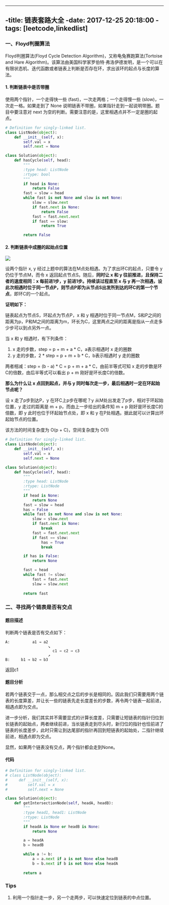 ----
-title: 链表套路大全
-date: 2017-12-25 20:18:00
-tags: [leetcode,linkedlist]
----

### 一、Floyd判圈算法

Floyd判圈算法(Floyd Cycle Detection Algorithm)，又称龟兔赛跑算法(Tortoise and Hare Algorithm)。该算法由美国科学家罗伯特·弗洛伊德发明，是一个可以在有限状态机、迭代函数或者链表上判断是否存在环，求出该环的起点与长度的算法。

#### 1. 判断链表中是否带圈

使用两个指针，一个走得快一些 (fast)，一次走两格；一个走得慢一些 (slow)，一次走一格。如果走到了 None 说明链表不带圈，如果指针走到一起说明带圈。题目中要注意对 next 为空的判断。需要注意的是，这里相遇点并不一定是圈的起点。

```python
# Definition for singly-linked list.
class ListNode(object):
    def __init__(self, x):
        self.val = x
        self.next = None

class Solution(object):
    def hasCycle(self, head):
        """
        :type head: ListNode
        :rtype: bool
        """
        if head is None:
            return False
        fast = slow = head
        while fast is not None and slow is not None:
            slow = slow.next
            if fast.next is None:
                return False
            fast = fast.next.next
            if fast == slow:
                return True

        return False
```

#### 2. 判断链表中成圈的起始点位置

![](http://ow0f2jm1j.bkt.clouddn.com/floyd%E5%88%A4%E5%9C%88.jpg)

设两个指针 x, y 经过上题中的算法在M点处相遇。为了求出环C的起点，只要令 y 仍位于节点M，而令 x 返回起点节点S。随后，**同时让 x 和 y 往前推进，且保持二者的速度相同：x 每前进1步，y 前进1步。持续该过程直至 x 与 y 再一次相遇，设此次相遇时位于同一节点P，则节点P即为从节点S出发所到达的环C的第一个节点**，即环C的一个起点。

**证明如下：**

链表起点为节点S，环起点为节点P，x 和 y 相遇时位于同一节点M，S和P之间的距离为p，P和M之间的距离为m，环长为C，这里两点之间的距离是指从一点走多少步可以到点另外一点。

当 x 和 y 相遇时，有下列条件：

1. x 走的步数，step = p + m + a * C，a表示相遇时 x 走的圈数 
2. y 走的步数，2 * step = p + m + b * C，b表示相遇时 y 走的圈数

两者相减：step = (b - a) * C = p + m + a * C，由前半等式可知 x 走的步数是环C的倍数，由后半等式可以看出 p + m 刚好是环长度C的倍数。

**那么为什么让 x 点回到起点，并与 y 同时每次走一步，最后相遇时一定在环起始节点呢？**

设 x 走了p步到达P，y 在环C上p步在哪呢？y 从M处出发走了p步，相对于环起始位置，y 走过的距离是 m + p，而由上一步给出的条件知 m + p 刚好是环长度C的倍数，即 y 此时也位于环起始节点处，即 x 和 y 在P处相遇。据此就可以计算出环起始节点的位置。

该方法的时间复杂度为 O(p + C)，空间复杂度为 O(1)

```python
# Definition for singly-linked list.
class ListNode(object):
    def __init__(self, x):
        self.val = x
        self.next = None

class Solution(object):
    def hasCycle(self, head):
        """
        :type head: ListNode
        :rtype: ListNode
        """
        if head is None:
            return None
        fast = slow = head
        has = False
        while fast is not None and slow is not None:
            slow = slow.next
            if fast.next is None:
                break
            fast = fast.next.next
            if fast == slow:
                has = True
                break

        if has is False:
            return None

        fast = head
        while fast != slow:
            fast = fast.next
            slow = slow.next
        
        return fast

```

### 二、寻找两个链表是否有交点

#### 题目描述

判断两个链表是否有交点如下：

```
A:          a1 → a2
                   ↘
                     c1 → c2 → c3
                   ↗            
B:     b1 → b2 → b3
```

返回c1

#### 题目分析

若两个链表交于一点，那么相交点之后的步长是相同的。因此我们只需要用两个链表的长度算差，并让长一些的链表先走长度差长的步数，再令两个链表一起前进，相遇点即为交点。

进一步分析，我们其实并不需要显式的计算长度差，只需要让短链表的指针归位到长链表的起始点，两者继续前进，当长链表走到尽头时，新归位的指针也恰前进了链表的长度差步，此时只需让到达尾部的指针再回到短链表的起始处，二指针继续前进，相遇点即为交点。

显然，如果两个链表没有交点，两个指针都会走到None。

#### 代码

```python
# Definition for singly-linked list.
# class ListNode(object):
#     def __init__(self, x):
#         self.val = x
#         self.next = None

class Solution(object):
    def getIntersectionNode(self, headA, headB):
        """
        :type head1, head1: ListNode
        :rtype: ListNode
        """
        if headA is None or headB is None:
            return None

        a = headA
        b = headB

        while a != b:
            a = a.next if a is not None else headB
            b = b.next if b is not None else headA
        
        return a
```

### Tips

1. 利用一个指针走一步，另一个走两步，可以快速定位到链表的中点位置。

